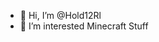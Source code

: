 - 👋 Hi, I’m @Hold12Rl
- 👀 I’m interested Minecraft Stuff

<!---
Hold12Rl/Hold12Rl is a ✨ special ✨ repository because its `README.md` (this file) appears on your GitHub profile.
You can click the Preview link to take a look at your changes.
--->
